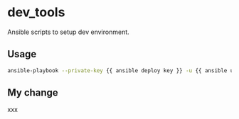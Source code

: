 # dev_tools

Ansible scripts to setup dev environment.

## Usage

```bash
ansible-playbook --private-key {{ ansible deploy key }} -u {{ ansible user }} -i inventory.ini site.yaml -vvv
```

## My change
xxx